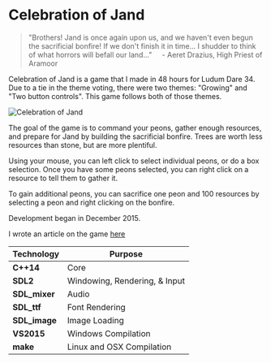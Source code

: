 # Celebration of Jand

> "Brothers! Jand is once again upon us, and we haven't even begun the sacrificial bonfire! If we don't finish it in time... I shudder to think of what horrors will befall our land..."
>  &nbsp;&nbsp;&nbsp;&nbsp;- Aeret Drazius, High Priest of Aramoor

Celebration of Jand is a game that I made in 48 hours for Ludum Dare 34. Due to a tie in the theme voting, there were two themes: "Growing" and "Two button controls". This game follows both of those themes.

![Celebration of Jand](http://declanhopkins.com/static/images/screenshots/celebration-of-jand-screenshot.png)

The goal of the game is to command your peons, gather enough resources, and prepare for Jand by building the sacrificial bonfire. Trees are worth less resources than stone, but are more plentiful.

Using your mouse, you can left click to select individual peons, or do a box selection. Once you have some peons selected, you can right click on a resource to tell them to gather it.

To gain additional peons, you can sacrifice one peon and 100 resources by selecting a peon and right clicking on the bonfire.

Development began in December 2015.

I wrote an article on the game [here](http://declanhopkins.com/ludum-dare-34-postmortem-celebration-of-jand/)

Technology     | Purpose
---------------|----------
**C++14**      | Core
**SDL2**       | Windowing, Rendering, & Input
**SDL_mixer**  | Audio
**SDL_ttf**    | Font Rendering
**SDL_image**  | Image Loading
**VS2015**     | Windows Compilation
**make**       | Linux and OSX Compilation
